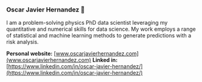 ### Oscar Javier Hernandez 👋

I am a problem-solving physics PhD data scientist leveraging my quantitative and numerical skills for data science. My work employs a range of statistical and machine learning methods to generate predictions with a risk analysis.


__Personal website:__ [www.oscarjavierhernandez.com](www.oscarjavierhernandez.com)
__Linked in:__ [https://www.linkedin.com/in/oscar-javier-hernandez/](https://www.linkedin.com/in/oscar-javier-hernandez/)


<!--
**OscarJHernandez/OscarJHernandez** is a ✨ _special_ ✨ repository because its `README.md` (this file) appears on your GitHub profile.

Personal website: [www.oscarjavierhernandez.com](www.oscarjavierhernandez.com)
Here are some ideas to get you started:

- 🔭 I’m currently working on ...
- 🌱 I’m currently learning ...
- 👯 I’m looking to collaborate on ...
- 🤔 I’m looking for help with ...
- 💬 Ask me about ...
- 📫 How to reach me: ...
- 😄 Pronouns: ...
- ⚡ Fun fact: ...
-->
